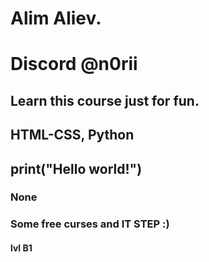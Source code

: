 # Alim Aliev.
# Discord @n0rii
## Learn this course just for fun.
## HTML-CSS, Python
## print("Hello world!")
### None
### Some free curses and IT STEP :)
#### lvl B1
